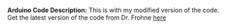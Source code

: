 **Arduino Code Description:**
This is with my modified version of the code. Get the latest version of the code from Dr. Frohne [here](https://github.com/frohro/IQ_SDR/tree/muSDR/Quisk)

